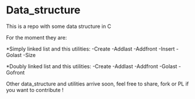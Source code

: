 # Data_structure
This is a repo with some data structure in C

For the moment they are:

*Simply linked list and this utilities:
-Create
-Addlast
-Addfront
-Insert
-Golast
-Size

*Doubly linked list and this utilities:
-Create
-Addlast
-Addfront
-Golast
-Gofront

Other data_structure and utilities arrive soon, feel free to share, fork or PL if you want to contribute !
